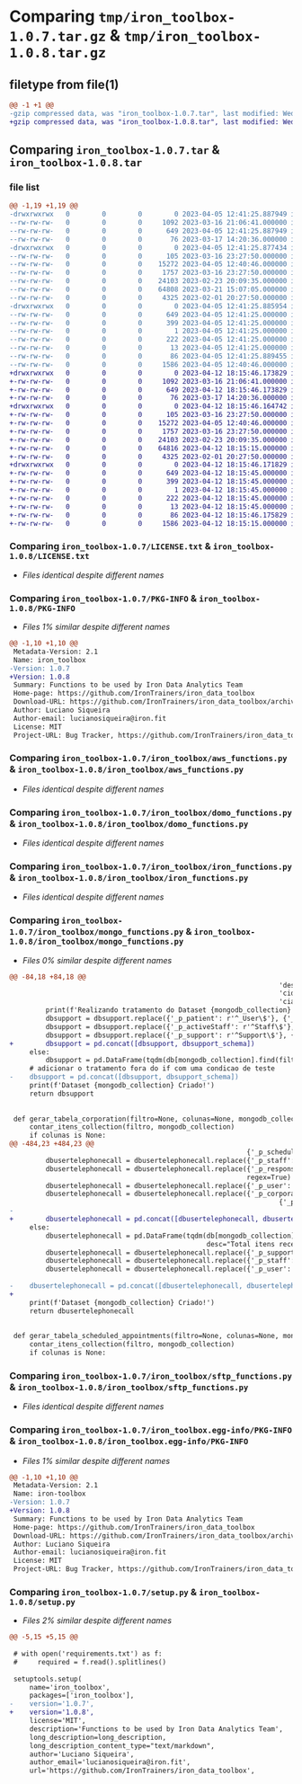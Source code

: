 # Comparing `tmp/iron_toolbox-1.0.7.tar.gz` & `tmp/iron_toolbox-1.0.8.tar.gz`

## filetype from file(1)

```diff
@@ -1 +1 @@
-gzip compressed data, was "iron_toolbox-1.0.7.tar", last modified: Wed Apr  5 12:41:25 2023, max compression
+gzip compressed data, was "iron_toolbox-1.0.8.tar", last modified: Wed Apr 12 18:15:46 2023, max compression
```

## Comparing `iron_toolbox-1.0.7.tar` & `iron_toolbox-1.0.8.tar`

### file list

```diff
@@ -1,19 +1,19 @@
-drwxrwxrwx   0        0        0        0 2023-04-05 12:41:25.887949 iron_toolbox-1.0.7/
--rw-rw-rw-   0        0        0     1092 2023-03-16 21:06:41.000000 iron_toolbox-1.0.7/LICENSE.txt
--rw-rw-rw-   0        0        0      649 2023-04-05 12:41:25.887949 iron_toolbox-1.0.7/PKG-INFO
--rw-rw-rw-   0        0        0       76 2023-03-17 14:20:36.000000 iron_toolbox-1.0.7/README.md
-drwxrwxrwx   0        0        0        0 2023-04-05 12:41:25.877434 iron_toolbox-1.0.7/iron_toolbox/
--rw-rw-rw-   0        0        0      105 2023-03-16 23:27:50.000000 iron_toolbox-1.0.7/iron_toolbox/__init__.py
--rw-rw-rw-   0        0        0    15272 2023-04-05 12:40:46.000000 iron_toolbox-1.0.7/iron_toolbox/aws_functions.py
--rw-rw-rw-   0        0        0     1757 2023-03-16 23:27:50.000000 iron_toolbox-1.0.7/iron_toolbox/domo_functions.py
--rw-rw-rw-   0        0        0    24103 2023-02-23 20:09:35.000000 iron_toolbox-1.0.7/iron_toolbox/iron_functions.py
--rw-rw-rw-   0        0        0    64808 2023-03-21 15:07:05.000000 iron_toolbox-1.0.7/iron_toolbox/mongo_functions.py
--rw-rw-rw-   0        0        0     4325 2023-02-01 20:27:50.000000 iron_toolbox-1.0.7/iron_toolbox/sftp_functions.py
-drwxrwxrwx   0        0        0        0 2023-04-05 12:41:25.885954 iron_toolbox-1.0.7/iron_toolbox.egg-info/
--rw-rw-rw-   0        0        0      649 2023-04-05 12:41:25.000000 iron_toolbox-1.0.7/iron_toolbox.egg-info/PKG-INFO
--rw-rw-rw-   0        0        0      399 2023-04-05 12:41:25.000000 iron_toolbox-1.0.7/iron_toolbox.egg-info/SOURCES.txt
--rw-rw-rw-   0        0        0        1 2023-04-05 12:41:25.000000 iron_toolbox-1.0.7/iron_toolbox.egg-info/dependency_links.txt
--rw-rw-rw-   0        0        0      222 2023-04-05 12:41:25.000000 iron_toolbox-1.0.7/iron_toolbox.egg-info/requires.txt
--rw-rw-rw-   0        0        0       13 2023-04-05 12:41:25.000000 iron_toolbox-1.0.7/iron_toolbox.egg-info/top_level.txt
--rw-rw-rw-   0        0        0       86 2023-04-05 12:41:25.889455 iron_toolbox-1.0.7/setup.cfg
--rw-rw-rw-   0        0        0     1586 2023-04-05 12:40:46.000000 iron_toolbox-1.0.7/setup.py
+drwxrwxrwx   0        0        0        0 2023-04-12 18:15:46.173829 iron_toolbox-1.0.8/
+-rw-rw-rw-   0        0        0     1092 2023-03-16 21:06:41.000000 iron_toolbox-1.0.8/LICENSE.txt
+-rw-rw-rw-   0        0        0      649 2023-04-12 18:15:46.173829 iron_toolbox-1.0.8/PKG-INFO
+-rw-rw-rw-   0        0        0       76 2023-03-17 14:20:36.000000 iron_toolbox-1.0.8/README.md
+drwxrwxrwx   0        0        0        0 2023-04-12 18:15:46.164742 iron_toolbox-1.0.8/iron_toolbox/
+-rw-rw-rw-   0        0        0      105 2023-03-16 23:27:50.000000 iron_toolbox-1.0.8/iron_toolbox/__init__.py
+-rw-rw-rw-   0        0        0    15272 2023-04-05 12:40:46.000000 iron_toolbox-1.0.8/iron_toolbox/aws_functions.py
+-rw-rw-rw-   0        0        0     1757 2023-03-16 23:27:50.000000 iron_toolbox-1.0.8/iron_toolbox/domo_functions.py
+-rw-rw-rw-   0        0        0    24103 2023-02-23 20:09:35.000000 iron_toolbox-1.0.8/iron_toolbox/iron_functions.py
+-rw-rw-rw-   0        0        0    64816 2023-04-12 18:15:15.000000 iron_toolbox-1.0.8/iron_toolbox/mongo_functions.py
+-rw-rw-rw-   0        0        0     4325 2023-02-01 20:27:50.000000 iron_toolbox-1.0.8/iron_toolbox/sftp_functions.py
+drwxrwxrwx   0        0        0        0 2023-04-12 18:15:46.171829 iron_toolbox-1.0.8/iron_toolbox.egg-info/
+-rw-rw-rw-   0        0        0      649 2023-04-12 18:15:45.000000 iron_toolbox-1.0.8/iron_toolbox.egg-info/PKG-INFO
+-rw-rw-rw-   0        0        0      399 2023-04-12 18:15:45.000000 iron_toolbox-1.0.8/iron_toolbox.egg-info/SOURCES.txt
+-rw-rw-rw-   0        0        0        1 2023-04-12 18:15:45.000000 iron_toolbox-1.0.8/iron_toolbox.egg-info/dependency_links.txt
+-rw-rw-rw-   0        0        0      222 2023-04-12 18:15:45.000000 iron_toolbox-1.0.8/iron_toolbox.egg-info/requires.txt
+-rw-rw-rw-   0        0        0       13 2023-04-12 18:15:45.000000 iron_toolbox-1.0.8/iron_toolbox.egg-info/top_level.txt
+-rw-rw-rw-   0        0        0       86 2023-04-12 18:15:46.175829 iron_toolbox-1.0.8/setup.cfg
+-rw-rw-rw-   0        0        0     1586 2023-04-12 18:15:15.000000 iron_toolbox-1.0.8/setup.py
```

### Comparing `iron_toolbox-1.0.7/LICENSE.txt` & `iron_toolbox-1.0.8/LICENSE.txt`

 * *Files identical despite different names*

### Comparing `iron_toolbox-1.0.7/PKG-INFO` & `iron_toolbox-1.0.8/PKG-INFO`

 * *Files 1% similar despite different names*

```diff
@@ -1,10 +1,10 @@
 Metadata-Version: 2.1
 Name: iron_toolbox
-Version: 1.0.7
+Version: 1.0.8
 Summary: Functions to be used by Iron Data Analytics Team
 Home-page: https://github.com/IronTrainers/iron_data_toolbox
 Download-URL: https://github.com/IronTrainers/iron_data_toolbox/archive/refs/tags/iron_data_toolboox.tar.gz
 Author: Luciano Siqueira
 Author-email: lucianosiqueira@iron.fit
 License: MIT
 Project-URL: Bug Tracker, https://github.com/IronTrainers/iron_data_toolbox/issues
```

### Comparing `iron_toolbox-1.0.7/iron_toolbox/aws_functions.py` & `iron_toolbox-1.0.8/iron_toolbox/aws_functions.py`

 * *Files identical despite different names*

### Comparing `iron_toolbox-1.0.7/iron_toolbox/domo_functions.py` & `iron_toolbox-1.0.8/iron_toolbox/domo_functions.py`

 * *Files identical despite different names*

### Comparing `iron_toolbox-1.0.7/iron_toolbox/iron_functions.py` & `iron_toolbox-1.0.8/iron_toolbox/iron_functions.py`

 * *Files identical despite different names*

### Comparing `iron_toolbox-1.0.7/iron_toolbox/mongo_functions.py` & `iron_toolbox-1.0.8/iron_toolbox/mongo_functions.py`

 * *Files 0% similar despite different names*

```diff
@@ -84,18 +84,18 @@
                                                                   'description': 1,
                                                                   'cid10': 1,
                                                                   'ciap': 1}), desc="Total itens recebidos:"))
         print(f'Realizando tratamento do Dataset {mongodb_collection}!')
         dbsupport = dbsupport.replace({'_p_patient': r'^_User\$'}, {'_p_patient': ''}, regex=True)
         dbsupport = dbsupport.replace({'_p_activeStaff': r'^Staff\$'}, {'_p_activeStaff': ''}, regex=True)
         dbsupport = dbsupport.replace({'_p_support': r'^Support\$'}, {'_p_support': ''}, regex=True)
+        dbsupport = pd.concat([dbsupport, dbsupport_schema])
     else:
         dbsupport = pd.DataFrame(tqdm(db[mongodb_collection].find(filtro, colunas), desc="Total itens recebidos:"))
     # adicionar o tratamento fora do if com uma condicao de teste
-    dbsupport = pd.concat([dbsupport, dbsupport_schema])
     print(f'Dataset {mongodb_collection} Criado!')
     return dbsupport
 
 
 def gerar_tabela_corporation(filtro=None, colunas=None, mongodb_collection='Corporation'):
     contar_itens_collection(filtro, mongodb_collection)
     if colunas is None:
@@ -484,23 +484,23 @@
                                                           {'_p_scheduledAppointments': ''}, regex=True)
         dbusertelephonecall = dbusertelephonecall.replace({'_p_staff': r'^Staff\$'}, {'_p_staff': ''}, regex=True)
         dbusertelephonecall = dbusertelephonecall.replace({'_p_responsible': r'^Staff\$'}, {'_p_responsible': ''},
                                                           regex=True)
         dbusertelephonecall = dbusertelephonecall.replace({'_p_user': r'^_User\$'}, {'_p_user': ''}, regex=True)
         dbusertelephonecall = dbusertelephonecall.replace({'_p_corporation': r'^Corporation\$'},
                                                                   {'_p_corporation': ''}, regex=True)
-
+        dbusertelephonecall = pd.concat([dbusertelephonecall, dbusertelephonecall_schema])
     else:
         dbusertelephonecall = pd.DataFrame(tqdm(db[mongodb_collection].find(filtro, colunas),
                                                 desc="Total itens recebidos:"))
         dbusertelephonecall = dbusertelephonecall.replace({'_p_support': r'^Support\$'}, {'_p_support': ''}, regex=True)
         dbusertelephonecall = dbusertelephonecall.replace({'_p_staff': r'^Staff\$'}, {'_p_staff': ''}, regex=True)
         dbusertelephonecall = dbusertelephonecall.replace({'_p_user': r'^_User\$'}, {'_p_user': ''}, regex=True)
 
-    dbusertelephonecall = pd.concat([dbusertelephonecall, dbusertelephonecall_schema])
+
     print(f'Dataset {mongodb_collection} Criado!')
     return dbusertelephonecall
 
 
 def gerar_tabela_scheduled_appointments(filtro=None, colunas=None, mongodb_collection='ScheduledAppointments'):
     contar_itens_collection(filtro, mongodb_collection)
     if colunas is None:
```

### Comparing `iron_toolbox-1.0.7/iron_toolbox/sftp_functions.py` & `iron_toolbox-1.0.8/iron_toolbox/sftp_functions.py`

 * *Files identical despite different names*

### Comparing `iron_toolbox-1.0.7/iron_toolbox.egg-info/PKG-INFO` & `iron_toolbox-1.0.8/iron_toolbox.egg-info/PKG-INFO`

 * *Files 1% similar despite different names*

```diff
@@ -1,10 +1,10 @@
 Metadata-Version: 2.1
 Name: iron-toolbox
-Version: 1.0.7
+Version: 1.0.8
 Summary: Functions to be used by Iron Data Analytics Team
 Home-page: https://github.com/IronTrainers/iron_data_toolbox
 Download-URL: https://github.com/IronTrainers/iron_data_toolbox/archive/refs/tags/iron_data_toolboox.tar.gz
 Author: Luciano Siqueira
 Author-email: lucianosiqueira@iron.fit
 License: MIT
 Project-URL: Bug Tracker, https://github.com/IronTrainers/iron_data_toolbox/issues
```

### Comparing `iron_toolbox-1.0.7/setup.py` & `iron_toolbox-1.0.8/setup.py`

 * *Files 2% similar despite different names*

```diff
@@ -5,15 +5,15 @@
 
 # with open('requirements.txt') as f:
 #     required = f.read().splitlines()
     
 setuptools.setup(
     name='iron_toolbox',
     packages=['iron_toolbox'],
-    version='1.0.7',
+    version='1.0.8',
     license='MIT',
     description='Functions to be used by Iron Data Analytics Team',
     long_description=long_description,
     long_description_content_type="text/markdown",
     author='Luciano Siqueira',
     author_email='lucianosiqueira@iron.fit',
     url='https://github.com/IronTrainers/iron_data_toolbox',
```

